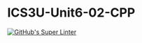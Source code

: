 # ICS3U-Unit6-02-CPP

[![GitHub's Super Linter](https://github.com/Michael-Zagon/ICS3U-Unit6-02-CPP/workflows/GitHub's%20Super%20Linter/badge.svg)](https://github.com/Michael-Zagon/ICS3U-Unit6-02-CPP/actions)
